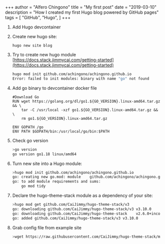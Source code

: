 +++
author = "Alfero Chingono"
title = "My first post"
date = "2019-03-10"
description = "How I created my first Hugo blog powered by GitHub pages"
tags = [
    "GitHub",
    "Hugo",
]
+++

1. Add Hugo devcontainer

2. Create new hugo site:

    `hugo new site blog`

3. Try to create new hugo module [https://docs.stack.jimmycai.com/getting-started](https://docs.stack.jimmycai.com/getting-started)

    ```bash
    hugo mod init github.com/achingono/achingono.github.io
    Error: failed to init modules: binary with name "go" not found
    ```

4. Add go binary to devcontainer docker file

    ```docker
    #Download Go
    RUN wget https://golang.org/dl/go1.${GO_VERSION}.linux-amd64.tar.gz && \
        tar -C /usr/local -xzf go1.${GO_VERSION}.linux-amd64.tar.gz && \
        rm go1.${GO_VERSION}.linux-amd64.tar.gz

    ENV GOPATH /go
    ENV PATH $GOPATH/bin:/usr/local/go/bin:$PATH
    ```

5. Check go version

    ```bash
    >go version
    go version go1.18 linux/amd64
    ```

6. Turn new site into a Hugo module:

    ```bash
    >hugo mod init github.com/achingono/achingono.github.io
    go: creating new go.mod: module    github.com/achingono/achingono.github.io
    go: to add module requirements and sums:
        go mod tidy
    ```

7. Declare the hugo-theme-stack module as a dependency of your site:

    ```bash
    >hugo mod get github.com/CaiJimmy/hugo-theme-stack/v3
    go: downloading github.com/CaiJimmy/hugo-theme-stack/v3 v3.10.0
    go: downloading github.com/CaiJimmy/hugo-theme-stack    v2.6.0+incompatible
    go: added github.com/CaiJimmy/hugo-theme-stack/v3 v3.10.0
    ```

8. Grab config file from example site

    ```bash
    >wget https://raw.githubusercontent.com/CaiJimmy/hugo-theme-stack/master/exampleSite/config.yaml
    ```
